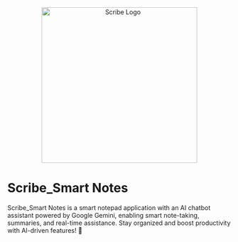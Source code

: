 <div align="center">
  <img src="https://github.com/user-attachments/assets/504993b0-4359-4797-8640-fda23e54c0c0" alt="Scribe Logo" width="350" height="350">
</div>

# Scribe_Smart Notes
Scribe_Smart Notes is a smart notepad application with an AI chatbot assistant powered by Google Gemini, enabling smart note-taking, summaries, and real-time assistance. Stay organized and boost productivity with AI-driven features! 🚀
